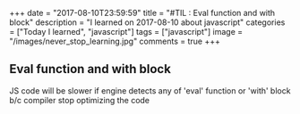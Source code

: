 +++
date = "2017-08-10T23:59:59"
title = "#TIL : Eval function and with block"
description = "I learned on 2017-08-10 about javascript"
categories = ["Today I learned", "javascript"]
tags = ["javascript"]
image = "/images/never_stop_learning.jpg"
comments = true
+++



## Eval function and with block

JS code will be slower if engine detects any of 'eval' function or 'with' block b/c compiler stop optimizing the code
